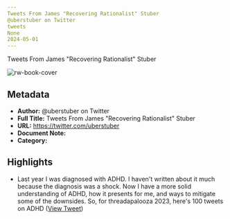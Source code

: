 ```yaml
---
Tweets From James "Recovering Rationalist" Stuber
@uberstuber on Twitter
tweets
None
2024-05-01
---
```

Tweets From James "Recovering Rationalist" Stuber

![rw-book-cover](https://pbs.twimg.com/profile_images/1732120598082654208/G8L9UW1J.jpg)

## Metadata
- **Author:** @uberstuber on Twitter
- **Full Title:** Tweets From James "Recovering Rationalist" Stuber
- **URL:** https://twitter.com/uberstuber
- **Document Note:** 
- **Category:**

## Highlights
- Last year I was diagnosed with ADHD. I haven't written about it much because the diagnosis was a shock.
  Now I have a more solid understanding of ADHD, how it presents for me, and ways to mitigate some of the downsides. 
  So, for threadapalooza 2023, here's 100 tweets on ADHD ([View Tweet](https://twitter.com/uberstuber/status/1736489420466110843))
